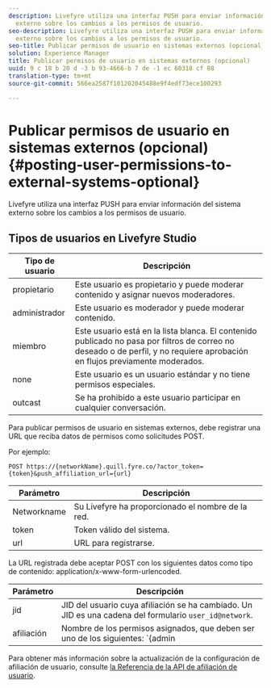 ```yaml
---
description: Livefyre utiliza una interfaz PUSH para enviar información del sistema
  externo sobre los cambios a los permisos de usuario.
seo-description: Livefyre utiliza una interfaz PUSH para enviar información del sistema
  externo sobre los cambios a los permisos de usuario.
seo-title: Publicar permisos de usuario en sistemas externos (opcional)
solution: Experience Manager
title: Publicar permisos de usuario en sistemas externos (opcional)
uuid: 9 c 18 b 20 d -3 b 93-4666-b 7 de -1 ec 60318 cf 88
translation-type: tm+mt
source-git-commit: 566ea2587f101202045488e9f4edf73ece100293

---
```



# Publicar permisos de usuario en sistemas externos (opcional){#posting-user-permissions-to-external-systems-optional}

Livefyre utiliza una interfaz PUSH para enviar información del sistema externo sobre los cambios a los permisos de usuario.

## Tipos de usuarios en Livefyre Studio

| Tipo de usuario | Descripción |
|--- |--- |
| propietario | Este usuario es propietario y puede moderar contenido y asignar nuevos moderadores. |
| administrador | Este usuario es moderador y puede moderar contenido. |
| miembro | Este usuario está en la lista blanca. El contenido publicado no pasa por filtros de correo no deseado o de perfil, y no requiere aprobación en flujos previamente moderados. |
| none | Este usuario es un usuario estándar y no tiene permisos especiales. |
| outcast | Se ha prohibido a este usuario participar en cualquier conversación. |

Para publicar permisos de usuario en sistemas externos, debe registrar una URL que reciba datos de permisos como solicitudes POST.

Por ejemplo:

```
POST https://{networkName}.quill.fyre.co/?actor_token={token}&push_affiliation_url={url}
```

| Parámetro | Descripción |
|--- |--- |
| Networkname | Su Livefyre ha proporcionado el nombre de la red. |
| token | Token válido del sistema. |
| url | URL para registrarse. |

La URL registrada debe aceptar POST con los siguientes datos como tipo de contenido: application/x-www-form-urlencoded.

| Parámetro | Descripción |
|--- |--- |
| jid | JID del usuario cuya afiliación se ha cambiado. Un JID es una cadena del formulario `user_id@network`. |
| afiliación | Nombre de los permisos asignados, que deben ser uno de los siguientes: `{admin | member | none | outcast | owner}` |

Para obtener más información sobre la actualización de la configuración de afiliación de usuario, consulte [la Referencia de la API de afiliación de usuario](https://api.livefyre.com/docs/apis/by-category/user-management#operation=urn:livefyre:apis:quill:operations:api:v3.0:affiliation:add:method=post).
